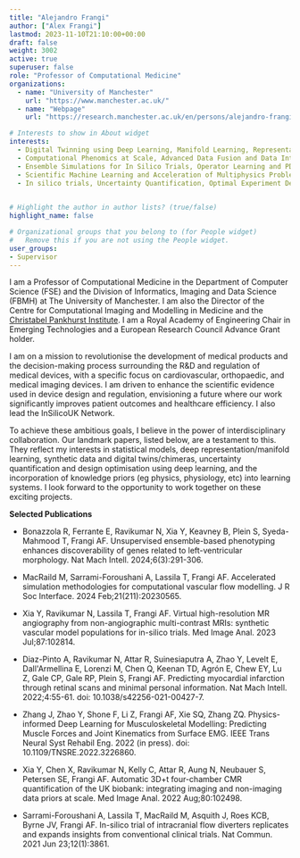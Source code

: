 ```yaml
---
title: "Alejandro Frangi"
author: ["Alex Frangi"]
lastmod: 2023-11-10T21:10:00+00:00
draft: false
weight: 3002
active: true
superuser: false
role: "Professor of Computational Medicine"
organizations:
  - name: "University of Manchester"
    url: "https://www.manchester.ac.uk/"
  - name: "Webpage"
    url: "https://research.manchester.ac.uk/en/persons/alejandro-frangi/"

# Interests to show in About widget
interests:
  - Digital Twinning using Deep Learning, Manifold Learning, Representation Learning
  - Computational Phenomics at Scale, Advanced Data Fusion and Data Integration
  - Ensemble Simulations for In Silico Trials, Operator Learning and PDE Solving by Neural Nets
  - Scientific Machine Learning and Acceleration of Multiphysics Problems in Computational Physiology
  - In silico trials, Uncertainty Quantification, Optimal Experiment Design, Surrogate Modelling

  
# Highlight the author in author lists? (true/false)
highlight_name: false

# Organizational groups that you belong to (for People widget)
#   Remove this if you are not using the People widget.
user_groups:
- Supervisor
---
```

I am a Professor of Computational Medicine in the Department of Computer Science (FSE) and the Division of Informatics, Imaging and Data Science (FBMH) at The University of Manchester. I am also the Director of the Centre for Computational Imaging and Modelling in Medicine and the [Christabel Pankhurst Institute](https://www.pankhurst.manchester.ac.uk/). I am a Royal Academy of Engineering Chair in Emerging Technologies and a European Research Council Advance Grant holder.

I am on a mission to revolutionise the development of medical products and the decision-making process surrounding the R&D and regulation of medical devices, with a specific focus on cardiovascular, orthopaedic, and medical imaging devices. I am driven to enhance the scientific evidence used in device design and regulation, envisioning a future where our work significantly improves patient outcomes and healthcare efficiency. I also lead the InSilicoUK Network.

To achieve these ambitious goals, I believe in the power of interdisciplinary collaboration. Our landmark papers, listed below, are a testament to this. They reflect my interests in statistical models, deep representation/manifold learning, synthetic data and digital twins/chimeras, uncertainty quantification and design optimisation using deep learning, and the incorporation of knowledge priors (eg physics, physiology, etc) into learning systems. I look forward to the opportunity to work together on these exciting projects.  

**Selected Publications**

- Bonazzola R, Ferrante E, Ravikumar N, Xia Y, Keavney B, Plein S, Syeda-Mahmood T, Frangi AF. Unsupervised ensemble-based phenotyping enhances discoverability of genes related to left-ventricular morphology. Nat Mach Intell. 2024;6(3):291-306.

- MacRaild M, Sarrami-Foroushani A, Lassila T, Frangi AF. Accelerated simulation methodologies for computational vascular flow modelling. J R Soc Interface. 2024 Feb;21(211):20230565.

- Xia Y, Ravikumar N, Lassila T, Frangi AF. Virtual high-resolution MR angiography from non-angiographic multi-contrast MRIs: synthetic vascular model populations for in-silico trials. Med Image Anal. 2023 Jul;87:102814.

- Diaz-Pinto A, Ravikumar N, Attar R, Suinesiaputra A, Zhao Y, Levelt E, Dall'Armellina E, Lorenzi M, Chen Q, Keenan TD, Agrón E, Chew EY, Lu Z, Gale CP, Gale RP, Plein S, Frangi AF. Predicting myocardial infarction through retinal scans and minimal personal information. Nat Mach Intell. 2022;4:55-61. doi: 10.1038/s42256-021-00427-7.

 
- Zhang J, Zhao Y, Shone F, Li Z, Frangi AF, Xie SQ, Zhang ZQ. Physics-informed Deep Learning for Musculoskeletal Modelling: Predicting Muscle Forces and Joint Kinematics from Surface EMG. IEEE Trans Neural Syst Rehabil Eng. 2022 (in press). doi: 10.1109/TNSRE.2022.3226860.

- Xia Y, Chen X, Ravikumar N, Kelly C, Attar R, Aung N, Neubauer S, Petersen SE, Frangi AF. Automatic 3D+t four-chamber CMR quantification of the UK biobank: integrating imaging and non-imaging data priors at scale. Med Image Anal. 2022 Aug;80:102498.

- Sarrami-Foroushani A, Lassila T, MacRaild M, Asquith J, Roes KCB, Byrne JV, Frangi AF. In-silico trial of intracranial flow diverters replicates and expands insights from conventional clinical trials. Nat Commun. 2021 Jun 23;12(1):3861.


